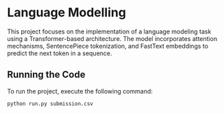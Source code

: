 # Language Modelling

This project focuses on the implementation of a language modeling task using a Transformer-based architecture. The model incorporates attention mechanisms, SentencePiece tokenization, and FastText embeddings to predict the next token in a sequence.

## Running the Code

To run the project, execute the following command:

```bash
python run.py submission.csv
